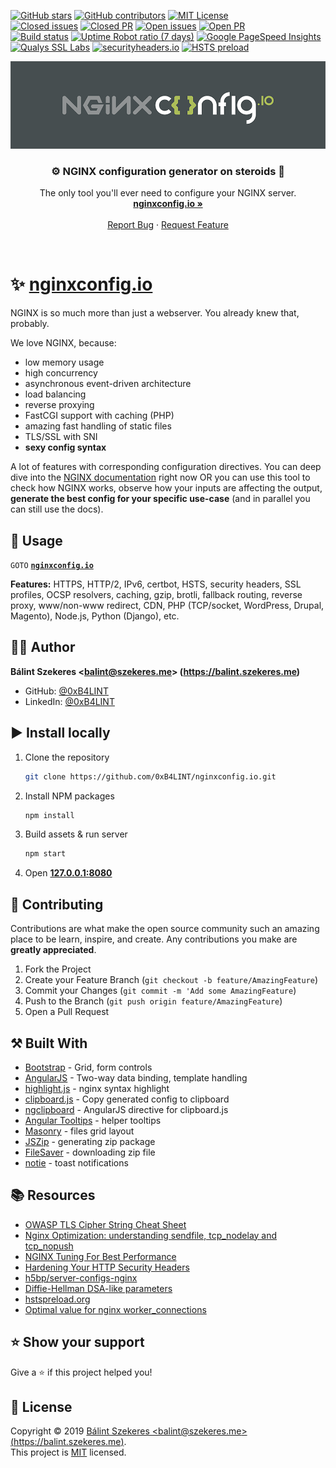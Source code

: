 [![GitHub stars](https://img.shields.io/github/stars/0xB4LINT/nginxconfig.io.svg)](https://github.com/0xB4LINT/nginxconfig.io/stargazers)
[![GitHub contributors](https://img.shields.io/github/contributors/0xB4LINT/nginxconfig.io.svg?color=blue)](https://github.com/0xB4LINT/nginxconfig.io/graphs/contributors)
[![MIT License](https://img.shields.io/github/license/0xB4LINT/nginxconfig.io.svg?color=blue)](https://github.com/0xB4LINT/nginxconfig.io/blob/master/LICENSE.md)
<br>
[![Closed issues](https://img.shields.io/github/issues-closed-raw/0xB4LINT/nginxconfig.io.svg?color=brightgreen)](https://github.com/0xB4LINT/nginxconfig.io/issues?q=is%3Aissue+is%3Aclosed)
[![Closed PR](https://img.shields.io/github/issues-pr-closed-raw/0xB4LINT/nginxconfig.io.svg?color=brightgreen)](https://github.com/0xB4LINT/nginxconfig.io/pulls?q=is%3Apr+is%3Aclosed)
[![Open issues](https://img.shields.io/github/issues-raw/0xB4LINT/nginxconfig.io.svg)](https://github.com/0xB4LINT/nginxconfig.io/issues)
[![Open PR](https://img.shields.io/github/issues-pr-raw/0xB4LINT/nginxconfig.io.svg)](https://github.com/0xB4LINT/nginxconfig.io/pulls)
<br>
[![Build status](https://img.shields.io/travis/com/0xB4LINT/nginxconfig.io.svg)](https://travis-ci.com/0xB4LINT/nginxconfig.io)
[![Uptime Robot ratio (7 days)](https://img.shields.io/uptimerobot/ratio/7/m779967051-bbb607d7a68973aaf01371fe.svg)](https://stats.uptimerobot.com/BqPYtQ74)
[![Google PageSpeed Insights](https://img.shields.io/badge/PageSpeed-90--100-brightgreen.svg)](https://developers.google.com/speed/pagespeed/insights/?url=https%3A%2F%2Fnginxconfig.io&tab=desktop)
[![Qualys SSL Labs](https://img.shields.io/badge/SSL%20Report-A+-brightgreen.svg)](https://www.ssllabs.com/ssltest/analyze.html?d=nginxconfig.io)
[![securityheaders.io](https://img.shields.io/badge/securityheaders.io-A-brightgreen.svg)](https://securityheaders.com/?q=https%3A%2F%2Fnginxconfig.io%2F)
[![HSTS preload](https://img.shields.io/hsts/preload/nginxconfig.io.svg?label=HSTS)](https://hstspreload.org/?domain=nginxconfig.io)


[![nginxconfig.io](public/assets/img/github.png)](https://nginxconfig.io)

<p align="center">
  <h3 align="center">⚙️ NGINX configuration generator on steroids 💉</h3>
  <p align="center">
    The only tool you'll ever need to configure your NGINX server.
    <br>
    <a href="https://nginxconfig.io"><strong>nginxconfig.io »</strong></a>
    <br />
    <br />
    <a href="https://github.com/0xB4LINT/nginxconfig.io/issues">Report Bug</a>
    ·
    <a href="https://github.com/0xB4LINT/nginxconfig.io/issues">Request Feature</a>
  </p>
</p>

<br>

# ✨ [nginxconfig.io](https://nginxconfig.io)
NGINX is so much more than just a webserver. You already knew that, probably.

We love NGINX, because:
* low memory usage
* high concurrency
* asynchronous event-driven architecture
* load balancing
* reverse proxying
* FastCGI support with caching (PHP)
* amazing fast handling of static files
* TLS/SSL with SNI
* **sexy config syntax**

A lot of features with corresponding configuration directives. You can deep dive into the [NGINX documentation](http://nginx.org/en/docs/) right now OR you can use this tool to check how NGINX works, observe how your inputs are affecting the output, **generate the best config for your specific use-case** (and in parallel you can still use the docs).

## 🚀 Usage
`GOTO` **[`nginxconfig.io`](https://nginxconfig.io)**

**Features:**
HTTPS, HTTP/2, IPv6, certbot, HSTS, security headers, SSL profiles, OCSP resolvers, caching, gzip, brotli, fallback routing, reverse proxy, www/non-www redirect, CDN, PHP (TCP/socket, WordPress, Drupal, Magento), Node.js, Python (Django), etc.

## 👨‍💻 Author
**Bálint Szekeres &lt;balint@szekeres.me&gt; (https://balint.szekeres.me)**
* GitHub: [@0xB4LINT](https://github.com/0xB4LINT)
* LinkedIn: [@0xB4LINT](https://www.linkedin.com/in/0xB4LINT/)

## ▶️ Install locally
1. Clone the repository
	```sh
	git clone https://github.com/0xB4LINT/nginxconfig.io.git
	```
1. Install NPM packages
	```sh
	npm install
	```
1. Build assets & run server
	```sh
	npm start
	```
1. Open **[127.0.0.1:8080](http://127.0.0.1:8080)**

## 🤝 Contributing
Contributions are what make the open source community such an amazing place to be learn, inspire, and create. Any contributions you make are **greatly appreciated**.

1. Fork the Project
1. Create your Feature Branch (`git checkout -b feature/AmazingFeature`)
1. Commit your Changes (`git commit -m 'Add some AmazingFeature`)
1. Push to the Branch (`git push origin feature/AmazingFeature`)
1. Open a Pull Request

## ⚒️ Built With
* [Bootstrap](http://getbootstrap.com) - Grid, form controls
* [AngularJS](https://angularjs.org) - Two-way data binding, template handling
* [highlight.js](https://highlightjs.org) - nginx syntax highlight
* [clipboard.js](https://clipboardjs.com) - Copy generated config to clipboard
* [ngclipboard](http://sachinchoolur.github.io/ngclipboard/) - AngularJS directive for clipboard.js
* [Angular Tooltips](https://720kb.github.io/angular-tooltips/) - helper tooltips
* [Masonry](https://masonry.desandro.com) - files grid layout
* [JSZip](https://stuk.github.io/jszip) - generating zip package
* [FileSaver](https://github.com/eligrey/FileSaver.js) - downloading zip file
* [notie](https://jaredreich.com/notie/) - toast notifications

## 📚 Resources
* [OWASP TLS Cipher String Cheat Sheet](https://github.com/OWASP/CheatSheetSeries/blob/master/cheatsheets/TLS_Cipher_String_Cheat_Sheet.md)
* [Nginx Optimization: understanding sendfile, tcp_nodelay and tcp_nopush](https://thoughts.t37.net/nginx-optimization-understanding-sendfile-tcp-nodelay-and-tcp-nopush-c55cdd276765)
* [NGINX Tuning For Best Performance](https://gist.github.com/denji/8359866)
* [Hardening Your HTTP Security Headers](https://www.keycdn.com/blog/http-security-headers/)
* [h5bp/server-configs-nginx](https://github.com/h5bp/server-configs-nginx)
* [Diffie-Hellman DSA-like parameters](https://security.stackexchange.com/questions/95178/diffie-hellman-parameters-still-calculating-after-24-hours/95184#95184)
* [hstspreload.org](https://hstspreload.org)
* [Optimal value for nginx worker_connections](https://serverfault.com/questions/787919/optimal-value-for-nginx-worker-connections)

## ⭐️ Show your support
Give a ⭐️ if this project helped you!

## 📝 License
Copyright © 2019 [Bálint Szekeres &lt;balint@szekeres.me&gt; (https://balint.szekeres.me)](https://github.com/0xB4LINT).<br>
This project is [MIT](https://github.com/0xB4LINT/nginxconfig.io/blob/master/LICENSE) licensed.
